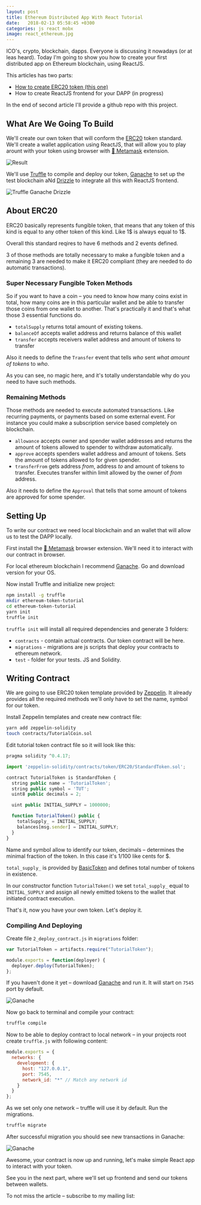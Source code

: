 ```yaml
---
layout: post
title: Ethereum Distributed App With React Tutorial
date:   2018-02-13 05:58:45 +0300
categories: js react mobx
image: react_ethereum.jpg
---
```


ICO's, crypto, blockchain, dapps. Everyone is discussing it nowadays (or at leas heard). Today I'm going to show you how to create your first distributed app on Ethereum blockchain, using ReactJS.

This articles has two parts:

* [How to create ERC20 token (this one)](#)
* How to create ReactJS frontend for your DAPP (in progress)

In the end of second article I'll provide a github repo with this project.

## What Are We Going To Build

We'll create our own token that will conform the [ERC20](https://theethereum.wiki/w/index.php/ERC20_Token_Standard) token standard. We'll create a wallet application using ReactJS, that will allow you to play arount with your token using browser with [🦊 Metamask](https://metamask.io/) extension.

![Result](/assets/images/react_ethereum_result.png)

We'll use [Truffle](http://truffleframework.com/) to compile and deploy our token, [Ganache](http://truffleframework.com/ganache/) to set up the test blockchain aNd [Drizzle](http://truffleframework.com/docs/drizzle/getting-started) to integrate all this with ReactJS frontend.

![Truffle Ganache Drizzle](/assets/images/truffle_ganache_drizzle.png)

## About ERC20

ERC20 basically represents fungible token, that means that any token of this kind is equal to any other token of this kind. Like 1$ is always equal to 1$.

Overall this standard reqires to have 6 methods and 2 events defined.

3 of those methods are totally necessary to make a fungible token and a remaining 3 are needed to make it ERC20 compliant (they are needed to do automatic transactions).

### Super Necessary Fungible Token Methods

So if you want to have a coin – you need to know how many coins exist in total, how many coins are in this particular wallet and be able to transfer those coins from one wallet to another. That's practically it and that's what those 3 essential functions do.

* `totalSupply` returns total amount of existing tokens.
* `balanceOf` accepts wallet address and returns balance of this wallet
* `transfer` accepts receivers wallet address and amount of tokens to transfer

Also it needs to define the `Transfer` event that tells *who* sent *what amount of tokens* to *who*.

As you can see, no magic here, and it's totally understandable why do you need to have such methods.

### Remaining Methods

Those methods are needed to execute automated transactions. Like recurring payments, or payments based on some external event. For instance you could make a subscription service based completely on blockchain.

* `allowance` accepts owner and spender wallet addresses and returns the amount of tokens allowed to spender to withdraw automatically.
* `approve` accepts spenders wallet address and amount of tokens. Sets the amount of tokens allowed to for given spender.
* `transferFrom` gets address _from_, address _to_ and amount of tokens to transfer. Executes transfer within limit allowed by the owner of _from_ address.

Also it needs to define the `Approval` that tells that some amount of tokens are approved for some spender.

## Setting Up

To write our contract we need local blockchain and an wallet that will allow us to test the DAPP locally.

First install the [🦊 Metamask](https://metamask.io/) browser extension. We'll need it to interact with our contract in browser.

For local ethereum blockchain I recommend [Ganache](http://truffleframework.com/ganache/). Go and download version for your OS.

Now install Truffle and initialize new project:

```sh
npm install -g truffle
mkdir ethereum-token-tutorial
cd ethereum-token-tutorial
yarn init
truffle init
```

`truffle init` will install all required dependencies and generate 3 folders:

* `contracts` - contain actual contracts. Our token contract will be here.
* `migrations` - migrations are js scripts that deploy your contracts to ethereum network.
* `test` - folder for your tests. JS and Solidity. 

## Writing Contract

We are going to use ERC20 token template provided by [Zeppelin](https://zeppelin.solutions/). It already provides all the required methods we'll only have to set the name, symbol for our token.

Install Zeppelin templates and create new contract file:

```sh
yarn add zeppelin-solidity
touch contracts/TutorialCoin.sol
```

Edit tutorial token contract file so it will look like this:

```js
pragma solidity ^0.4.17;

import 'zeppelin-solidity/contracts/token/ERC20/StandardToken.sol';

contract TutorialToken is StandardToken {
  string public name = 'TutorialToken';
  string public symbol = 'TUT';
  uint8 public decimals = 2;

  uint public INITIAL_SUPPLY = 1000000;

  function TutorialToken() public {
    totalSupply_ = INITIAL_SUPPLY;
    balances[msg.sender] = INITIAL_SUPPLY;
  }
}
```

Name and symbol allow to identify our token, decimals – determines the minimal fraction of the token. In this case it's 1/100 like cents for $.

`total_supply_` is provided by [BasicToken](https://github.com/OpenZeppelin/zeppelin-solidity/blob/master/contracts/token/ERC20/BasicToken.sol) and defines total number of tokens in existence.

In our constructor function `TutorialToken()` we set `total_supply_` equal to `INITIAL_SUPPLY` and assign all newly emitted tokens to the wallet that initiated contract execution.

That's it, now you have your own token. Let's deploy it.

### Compiling And Deploying

Create file `2_deploy_contract.js` in `migrations` folder:

```js
var TutorialToken = artifacts.require("TutorialToken");

module.exports = function(deployer) {
  deployer.deploy(TutorialToken);
};
```

If you haven't done it yet – download [Ganache](http://truffleframework.com/ganache/) and run it. It will start on `7545` port by default.

![Ganache](/assets/images/ganache.png)

Now go back to terminal and compile your contract:

```sh
truffle compile
```

Now to be able to deploy contract to local network – in your projects root create `truffle.js` with following content:

```js
module.exports = {
  networks: {
    development: {
      host: "127.0.0.1",
      port: 7545,
      network_id: "*" // Match any network id
    }
  }
};
```
As we set only one network – truffle will use it by default. Run the migrations.

```sh
truffle migrate
```

After successful migration you should see new transactions in Ganache:

![Ganache](/assets/images/ganache_2.png)

Awesome, your contract is now up and running, let's make simple React app to interact with your token.

See you in the next part, where we'll set up frontend and send our tokens between wallets.

To not miss the article – subscribe to my mailing list:
<p>
  <div id="root"></div>
  <script type="text/javascript" src="/assets/javascripts/bundle.js" charset="utf-8"></script>
</p>
